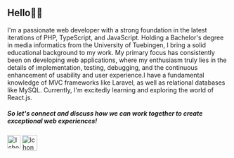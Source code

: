 ## Hello👋🏼
I'm a passionate web developer with a strong foundation in the latest iterations of PHP, TypeScript, and JavaScript. Holding a Bachelor's degree in media informatics from the University of Tuebingen, I bring a solid educational background to my work. 
My primary focus has consistently been on developing web applications, where my enthusiasm truly lies in the details of implementation, testing, debugging, and the continuous enhancement of usability and user experience.I have a fundamental knowledge of MVC frameworks like Laravel, as well as relational databases like MySQL. Currently, I'm excitedly learning and exploring the world of React.js.
<br> 
##### So let's connect and discuss how we can work together to create exceptional web experiences! 
[<img align="left" alt="Ichon | LinkedIn" width="30px" src="https://cdn-icons-png.flaticon.com/256/174/174857.png" />](https://www.linkedin.com/in/jana-kassas/)
[<img align="left" alt="Ichon | Gmail" width="35px" src="https://upload.wikimedia.org/wikipedia/commons/thumb/7/7e/Gmail_icon_%282020%29.svg/1280px-Gmail_icon_%282020%29.svg.png" />](mailto:jana.s.kassas@gmail.com)


